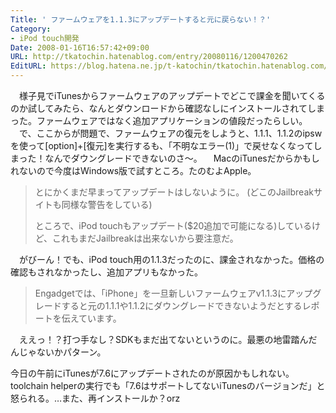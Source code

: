 ```yaml
---
Title: ' ファームウェアを1.1.3にアップデートすると元に戻らない！？'
Category:
- iPod touch開発
Date: 2008-01-16T16:57:42+09:00
URL: http://tkatochin.hatenablog.com/entry/20080116/1200470262
EditURL: https://blog.hatena.ne.jp/t-katochin/tkatochin.hatenablog.com/atom/entry/6653586347154755048
---
```


　様子見でiTunesからファームウェアのアップデートでどこで課金を聞いてくるのか試してみたら、なんとダウンロードから確認なしにインストールされてしまった。ファームウェアではなく追加アプリケーションの値段だったらしい。
　で、ここからが問題で、ファームウェアの復元をしようと、1.1.1、1.1.2のipswを使って[option]+[復元]を実行するも、「不明なエラー(1)」で戻せなくなってしまった！なんでダウングレードできないのさ〜。
　MacのiTunesだからかもしれないので今度はWindows版で試すところ。たのむよApple。

<blockquote cite="http://soundsgood.cocolog-nifty.com/blog/2008/01/iphone_113_4b69.html" title="iPhone ファーム1.1.3">
とにかくまだ早まってアップデートはしないように。
(どこのJailbreakサイトも同様な警告をしている)


ところで、iPod touchもアップデート($20追加で可能になる)しているけど、これもまだJailbreakは出来ないから要注意だ。
</blockquote>
　がびーん！でも、iPod touch用の1.1.3だったのに、課金されなかった。価格の確認もされなかったし、追加アプリもなかった。
<blockquote cite="http://tsugawa.tv/apple_news/2007/12/31/iphones_upgraded_cant_downgraded/" title="iPhone - 1.1.3へアップグレード後はダウングレードできない？">
Engadgetでは、「iPhone」を一旦新しいファームウェアv1.1.3にアップグレードすると元の1.1.1や1.1.2にダウングレードできないようだとするレポートを伝えています。
</blockquote>
　ええっ！？打つ手なし？SDKもまだ出てないというのに。最悪の地雷踏んだんじゃないかパターン。


今日の午前にiTunesが7.6にアップデートされたのが原因かもしれない。toolchain helperの実行でも「7.6はサポートしてないiTunesのバージョンだ」と怒られる。…また、再インストールか？orz
